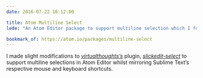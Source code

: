 ```yaml
---
date: 2016-07-22 16:12:00

title: Atom Multiline Select
lede: "An Atom Editor package to support multiline selection which I forked and modified to mimic Sublime Text's multiline selection technique."

bookmark_of: https://atom.io/packages/multiline-select
---
```


I made slight modifications to *[virtualthoughts’s](https://github.com/virtualthoughts)* plugin, *[slickedit-select](https://github.com/virtualthoughts/slickedit-select)* to support multiline selections in Atom Editor whilst mirroring Sublime Text’s respective mouse and keyboard shortcuts.

